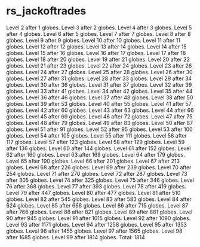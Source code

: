 # rs_jackoftrades

Level 2 after 1 globes.
Level 3 after 2 globes.
Level 4 after 3 globes.
Level 5 after 4 globes.
Level 6 after 5 globes.
Level 7 after 7 globes.
Level 8 after 8 globes.
Level 9 after 9 globes.
Level 10 after 10 globes.
Level 11 after 11 globes.
Level 12 after 12 globes.
Level 13 after 14 globes.
Level 14 after 15 globes.
Level 15 after 16 globes.
Level 16 after 17 globes.
Level 17 after 18 globes.
Level 18 after 20 globes.
Level 19 after 21 globes.
Level 20 after 22 globes.
Level 21 after 23 globes.
Level 22 after 24 globes.
Level 23 after 26 globes.
Level 24 after 27 globes.
Level 25 after 28 globes.
Level 26 after 30 globes.
Level 27 after 31 globes.
Level 28 after 33 globes.
Level 29 after 34 globes.
Level 30 after 36 globes.
Level 31 after 37 globes.
Level 32 after 39 globes.
Level 33 after 41 globes.
Level 34 after 42 globes.
Level 35 after 44 globes.
Level 36 after 46 globes.
Level 37 after 48 globes.
Level 38 after 50 globes.
Level 39 after 53 globes.
Level 40 after 55 globes.
Level 41 after 57 globes.
Level 42 after 60 globes.
Level 43 after 63 globes.
Level 44 after 66 globes.
Level 45 after 69 globes.
Level 46 after 72 globes.
Level 47 after 75 globes.
Level 48 after 79 globes.
Level 49 after 83 globes.
Level 50 after 87 globes.
Level 51 after 91 globes.
Level 52 after 95 globes.
Level 53 after 100 globes.
Level 54 after 105 globes.
Level 55 after 111 globes.
Level 56 after 117 globes.
Level 57 after 123 globes.
Level 58 after 129 globes.
Level 59 after 136 globes.
Level 60 after 144 globes.
Level 61 after 152 globes.
Level 62 after 160 globes.
Level 63 after 169 globes.
Level 64 after 179 globes.
Level 65 after 190 globes.
Level 66 after 201 globes.
Level 67 after 213 globes.
Level 68 after 226 globes.
Level 69 after 239 globes.
Level 70 after 254 globes.
Level 71 after 270 globes.
Level 72 after 287 globes.
Level 73 after 305 globes.
Level 74 after 325 globes.
Level 75 after 346 globes.
Level 76 after 368 globes.
Level 77 after 393 globes.
Level 78 after 419 globes.
Level 79 after 447 globes.
Level 80 after 477 globes.
Level 81 after 510 globes.
Level 82 after 545 globes.
Level 83 after 583 globes.
Level 84 after 624 globes.
Level 85 after 668 globes.
Level 86 after 715 globes.
Level 87 after 766 globes.
Level 88 after 821 globes.
Level 89 after 881 globes.
Level 90 after 945 globes.
Level 91 after 1015 globes.
Level 92 after 1090 globes.
Level 93 after 1171 globes.
Level 94 after 1258 globes.
Level 95 after 1353 globes.
Level 96 after 1455 globes.
Level 97 after 1565 globes.
Level 98 after 1685 globes.
Level 99 after 1814 globes.
Total: 1814